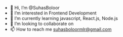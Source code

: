 - 👋 Hi, I’m @SuhasBoloor
- 👀 I’m interested in Frontend Development
- 🌱 I’m currently learning javascript, React.js, Node.js
- 💞️ I’m looking to collaborate on 
- 📫 How to reach me suhasboloormlr@gmail.com

<!---
SuhasBoloor/SuhasBoloor is a ✨ special ✨ repository because its `README.md` (this file) appears on your GitHub profile.
You can click the Preview link to take a look at your changes.
--->
